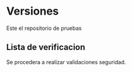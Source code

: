 # Versiones

Este el repositorio de pruebas

## Lista de verificacion

Se procedera a realizar validaciones seguridad. 

